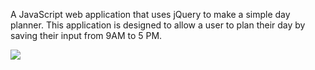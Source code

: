 A JavaScript web application that uses jQuery to make a simple day planner. This application is designed to allow a user to plan their day by saving their input from 9AM to 5 PM.

<img src="https://github.com/cracso/third-party-apis/blob/master/schedule.png?raw=true" style="max-width:100%;">
